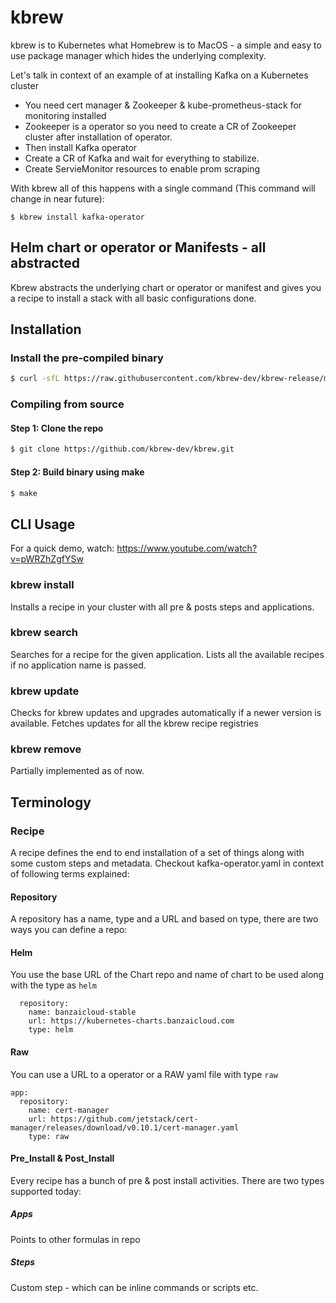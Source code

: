 # kbrew

kbrew is to Kubernetes what Homebrew is to MacOS - a simple and easy to use package manager which hides the underlying complexity.

Let's talk in context of an example of at installing Kafka on a Kubernetes cluster
 - You need cert manager & Zookeeper & kube-prometheus-stack for monitoring installed
 - Zookeeper is a operator so you need to create a CR of Zookeeper cluster after installation of operator.
 - Then install Kafka operator
 - Create a CR of Kafka and wait for everything to stabilize.
 - Create ServieMonitor resources to enable prom scraping

With kbrew all of this happens with a single command (This command will change in near future):

```
$ kbrew install kafka-operator
```
## Helm chart or operator or Manifests - all abstracted

Kbrew abstracts the underlying chart or operator or manifest and gives you a recipe to install a stack with all basic configurations done.

## Installation

### Install the pre-compiled binary

```bash
$ curl -sfL https://raw.githubusercontent.com/kbrew-dev/kbrew-release/main/install.sh | sh
```

### Compiling from source

#### Step 1: Clone the repo

```bash
$ git clone https://github.com/kbrew-dev/kbrew.git
```

#### Step 2: Build binary using make

```bash
$ make
```

## CLI Usage

For a quick demo, watch: https://www.youtube.com/watch?v=pWRZhZgfYSw 

### kbrew install

Installs a recipe in your cluster with all pre & posts steps and applications.

### kbrew search

Searches for a recipe for the given application. Lists all the available recipes if no application name is passed.

### kbrew update

Checks for kbrew updates and upgrades automatically if a newer version is available.
Fetches updates for all the kbrew recipe registries

### kbrew remove 

Partially implemented as of now.

## Terminology

### Recipe

A recipe defines the end to end installation of a set of things along with some custom steps and metadata. Checkout kafka-operator.yaml in context of following terms explained:

#### Repository

A repository has a name, type and a URL and based on type, there are two ways you can define a repo:

#### Helm

You use the base URL of the Chart repo and name of chart to be used along with the type as `helm`

```
  repository:
    name: banzaicloud-stable
    url: https://kubernetes-charts.banzaicloud.com
    type: helm
```
#### Raw

You can use a URL to a operator or a RAW yaml file with type `raw`

```
app:
  repository:
    name: cert-manager
    url: https://github.com/jetstack/cert-manager/releases/download/v0.10.1/cert-manager.yaml
    type: raw
```

#### Pre_Install & Post_Install

Every recipe has a bunch of pre & post install activities. There are two types supported today:

##### Apps

Points to other formulas in repo

##### Steps

Custom step - which can be inline commands or scripts etc.
